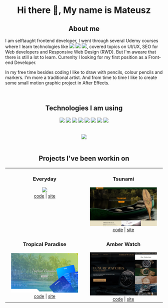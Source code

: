 <h1 align="center">Hi there 👋, My name is Mateusz</h1>

<h2 align="center">About me</h2>
<p>I am selftaught frontend developer, I went through several Udemy courses where I learn technologies like <img src="https://img.shields.io/badge/HTML5-E34F26?logo=html5&logoColor=white" />
<img src="https://img.shields.io/badge/-css3-1572B6?&logo=css3&logoColor=white" />
<img src="https://img.shields.io/badge/-javascript-F7DF1E?&logo=javascript&logoColor=black" />, covered topics on UI/UX, SEO for Web developers and Responsive Web Design (RWD). But I'm aweare that there is still a lot to learn. Currenlty I looking for my first position as a Front-end Developer. <br>
  
In my free time besides coding I like to draw with pencils, colour pencils and markers. I'm more a traditional artist. And from time to time I like to create some small motion graphic project in After Effects.  
  
<br>  

<div align="center">  
<h2 align="center">Technologies I am using</h2>  

<img src="https://img.shields.io/badge/HTML5-E34F26?style=for-the-badge&logo=html5&logoColor=white" />
<img src="https://img.shields.io/badge/-css3-1572B6?&style=for-the-badge&logo=css3&logoColor=white" />
<img src="https://img.shields.io/badge/-javascript-F7DF1E?&style=for-the-badge&logo=javascript&logoColor=black" />
  
<img src="https://img.shields.io/badge/Sass-CC6699?style=for-the-badge&logo=sass&logoColor=white" />  
<img src="https://img.shields.io/badge/Bootstrap-5a23c8?style=for-the-badge&logo=sass&logoColor=white" />
  
<img src="https://img.shields.io/badge/-VSCode-007ACC?&style=for-the-badge&logo=visual-studio-code&logoColor=white" />
<img src="https://img.shields.io/badge/-Git-F05032?&style=for-the-badge&logo=git&logoColor=white" /> 
<img src="https://img.shields.io/badge/github-%23121011.svg?style=for-the-badge&logo=github&logoColor=white" />

</div>

<br>
<br>
<div align="center">
  <img src="https://github-readme-stats.vercel.app/api/top-langs/?username=MateuszSojkaCode&layout=compact&theme=radical" width="50%"/>
 </div>
 
 <br>
 
 <h2 align="center">Projects I've been workin on</h2>
 <table><tr><td valign="top" width="40%">  
  
  <h3 align="center">Everyday</h3>
  <div align="center">
    <img src="https://github.com/MateuszSojkaCode/Everyday/blob/master/src/img/Everyday_thumbnail.jpg" width="90%" aligh="center">
    <br>
    <a href="https://github.com/MateuszSojkaCode/Everyday">code</a>
    <span> | </span>
    <a href="https://mateuszsojkacode.github.io/Everyday/">site</a>
  </div>  
  
 </td>
 <td valign="top" width="40%">  
    
  <h3 align="center">Tsunami</h3>
  <div align="center">
    <img src="https://github.com/MateuszSojkaCode/TsunamiProject/blob/master/src/img/Tsunami%20Thumnail.png" width="90%" aligh="center">
    <br>
    <a href="https://github.com/MateuszSojkaCode/TsunamiProject">code</a>
    <span> | </span>
    <a href="https://mateuszsojkacode.github.io/TsunamiProject/">site</a>
  </div>   
  </td>   
   
 </tr>
  
 <tr><td valign="top" width="40%"> 
   
  <h3 align="center">Tropical Paradise</h3>
  <div align="center">
    <img src="https://github.com/MateuszSojkaCode/Tropical-Paradise/blob/master/src/img/TR_thumbnail.jpg" width="90%" aligh="center">
    <br>
    <a href="https://github.com/MateuszSojkaCode/Tropical-Paradise">code</a>
    <span> | </span>
    <a href="https://mateuszsojkacode.github.io/Tropical-Paradise/">site</a>
  </div>  
   
 </td>
 <td valign="top" width="40%">    
   <h3 align="center">Amber Watch</h3>
   <div align="center">
    <img src="https://github.com/MateuszSojkaCode/AmberWatch/blob/master/src/img/AM_thumbnail.jpg" width="90%" aligh="center">
     <br>
    <a href="https://github.com/MateuszSojkaCode/AmberWatch">code</a>
    <span> | </span>
    <a href="https://mateuszsojkacode.github.io/AmberWatch/">site</a>
   </div>  
   </td> 
  
 </tr>
 
 </table> 
 

<!--
**MateuszSojkaCode/MateuszSojkaCode** is a ✨ _special_ ✨ repository because its `README.md` (this file) appears on your GitHub profile.

Here are some ideas to get you started:

- 🔭 I’m currently working on ...
- 🌱 I’m currently learning ...
- 👯 I’m looking to collaborate on ...
- 🤔 I’m looking for help with ...
- 💬 Ask me about ...
- 📫 How to reach me: ...
- 😄 Pronouns: ...
- ⚡ Fun fact: ...
-->
